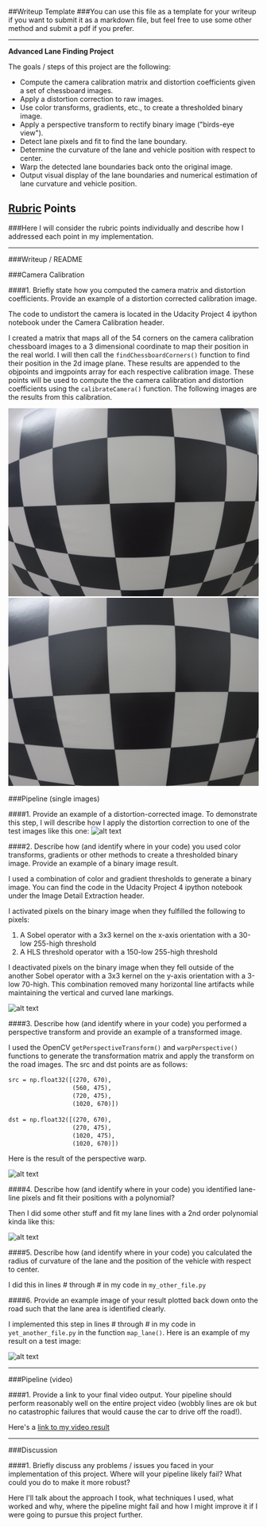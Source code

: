 ##Writeup Template
###You can use this file as a template for your writeup if you want to submit it as a markdown file, but feel free to use some other method and submit a pdf if you prefer.

---

**Advanced Lane Finding Project**

The goals / steps of this project are the following:

* Compute the camera calibration matrix and distortion coefficients given a set of chessboard images.
* Apply a distortion correction to raw images.
* Use color transforms, gradients, etc., to create a thresholded binary image.
* Apply a perspective transform to rectify binary image ("birds-eye view").
* Detect lane pixels and fit to find the lane boundary.
* Determine the curvature of the lane and vehicle position with respect to center.
* Warp the detected lane boundaries back onto the original image.
* Output visual display of the lane boundaries and numerical estimation of lane curvature and vehicle position.

[//]: # (Image References)

[image1]: ./camera_cal/test_image.jpg "Distorted"
[image7]: ./camera_cal/test_undist.jpg "Undistorted"
[image2]: ./test_images/test1.jpg "Road Transformed"
[image3]: ./examples/binary_combo_example.jpg "Binary Example"
[image4]: ./examples/warped_straight_lines.jpg "Warp Example"
[image5]: ./examples/color_fit_lines.jpg "Fit Visual"
[image6]: ./examples/example_output.jpg "Output"
[video1]: ./project_video.mp4 "Video"

## [Rubric](https://review.udacity.com/#!/rubrics/571/view) Points
###Here I will consider the rubric points individually and describe how I addressed each point in my implementation.  

---
###Writeup / README

###Camera Calibration

####1. Briefly state how you computed the camera matrix and distortion coefficients. Provide an example of a distortion corrected calibration image.

The code to undistort the camera is located in the Udacity Project 4 ipython notebook under the Camera Calibration header. 

I created a matrix that maps all of the 54 corners on the camera calibration chessboard images to a 3 dimensional coordinate to map their position in the real world. I will then call the `findChessboardCorners()` function to find their position in the 2d image plane. These results are appended to the objpoints and imgpoints array for each respective calibration image. These points will be used to compute the the camera calibration and distortion coefficients using the `calibrateCamera()` function. The following images are the results from this calibration.

![alt text][image1]
![alt text][image7]

###Pipeline (single images)

####1. Provide an example of a distortion-corrected image.
To demonstrate this step, I will describe how I apply the distortion correction to one of the test images like this one:
![alt text][image2]

####2. Describe how (and identify where in your code) you used color transforms, gradients or other methods to create a thresholded binary image.  Provide an example of a binary image result.

I used a combination of color and gradient thresholds to generate a binary image. You can find the code in the Udacity Project 4 ipython notebook under the Image Detail Extraction header.

I activated pixels on the binary image when they fulfilled the following to pixels:

1) A Sobel operator with a 3x3 kernel on the x-axis orientation with a 30-low 255-high threshold 
2) A HLS threshold operator with a 150-low 255-high threshold

I deactivated pixels on the binary image when they fell outside of the another Sobel operator with a 3x3 kernel on the y-axis orientation with a 3-low 70-high. This combination removed many horizontal line artifacts while maintaining the vertical and curved lane markings.

![alt text][image3]

####3. Describe how (and identify where in your code) you performed a perspective transform and provide an example of a transformed image.

I used the OpenCV `getPerspectiveTransform()` and `warpPerspective()` functions to generate the transformation matrix and apply the transform on the road images. The src and dst points are as follows:

```
src = np.float32([(270, 670),
                  (560, 475),
                  (720, 475),
                  (1020, 670)])

dst = np.float32([(270, 670),
                  (270, 475),
                  (1020, 475),
                  (1020, 670)])

```

Here is the result of the perspective warp.

![alt text][image4]

####4. Describe how (and identify where in your code) you identified lane-line pixels and fit their positions with a polynomial?

Then I did some other stuff and fit my lane lines with a 2nd order polynomial kinda like this:

![alt text][image5]

####5. Describe how (and identify where in your code) you calculated the radius of curvature of the lane and the position of the vehicle with respect to center.

I did this in lines # through # in my code in `my_other_file.py`

####6. Provide an example image of your result plotted back down onto the road such that the lane area is identified clearly.

I implemented this step in lines # through # in my code in `yet_another_file.py` in the function `map_lane()`.  Here is an example of my result on a test image:

![alt text][image6]

---

###Pipeline (video)

####1. Provide a link to your final video output.  Your pipeline should perform reasonably well on the entire project video (wobbly lines are ok but no catastrophic failures that would cause the car to drive off the road!).

Here's a [link to my video result](./project_video.mp4)

---

###Discussion

####1. Briefly discuss any problems / issues you faced in your implementation of this project.  Where will your pipeline likely fail?  What could you do to make it more robust?

Here I'll talk about the approach I took, what techniques I used, what worked and why, where the pipeline might fail and how I might improve it if I were going to pursue this project further.  

